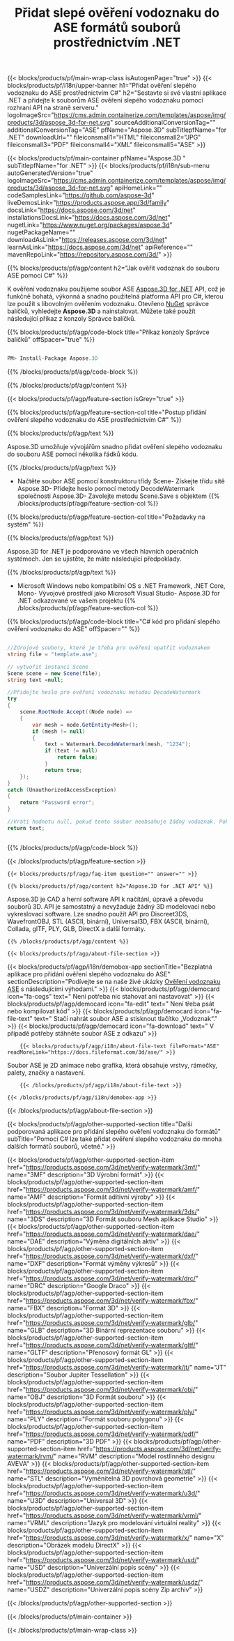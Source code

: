 ﻿---
title: Přidat slepé ověření vodoznaku do ASE formátů souborů prostřednictvím .NET 
weight: 830
url: /cs/net/verify-watermark/ase/ 
description: C# zdrojový kód pro načtení, vykreslení a přidání slepého ověření vodoznaku do ASE dokumentů na .NET Framework, .NET Core, Mono.
---
{{< blocks/products/pf/main-wrap-class isAutogenPage="true" >}}
{{< blocks/products/pf/i18n/upper-banner h1="Přidat ověření slepého vodoznaku do ASE prostřednictvím C#" h2="Sestavte si své vlastní aplikace .NET a přidejte k souborům ASE ověření slepého vodoznaku pomocí rozhraní API na straně serveru." logoImageSrc="https://cms.admin.containerize.com/templates/aspose/img/products/3d/aspose_3d-for-net.svg" sourceAdditionalConversionTag="" additionalConversionTag="ASE" pfName="Aspose.3D" subTitlepfName="for .NET" downloadUrl="" fileiconsmall1="HTML" fileiconsmall2="JPG" fileiconsmall3="PDF" fileiconsmall4="XML" fileiconsmall5="ASE" >}}

{{< blocks/products/pf/main-container pfName="Aspose.3D " subTitlepfName="for .NET" >}}
{{< blocks/products/pf/i18n/sub-menu autoGeneratedVersion="true" logoImageSrc="https://cms.admin.containerize.com/templates/aspose/img/products/3d/aspose_3d-for-net.svg" apiHomeLink="" codeSamplesLink="https://github.com/aspose-3d" liveDemosLink="https://products.aspose.app/3d/family" docsLink="https://docs.aspose.com/3d/net" installationsDocsLink="https://docs.aspose.com/3d/net" nugetLink="https://www.nuget.org/packages/aspose.3d" nugetPackageName="" downloadAsLink="https://releases.aspose.com/3d/net" learnAsLink="https://docs.aspose.com/3d/net" apiReference="" mavenRepoLink="https://repository.aspose.com/3d/" >}}

{{% blocks/products/pf/agp/content h2="Jak ověřit vodoznak do souboru ASE pomocí C#" %}}

 K ověření vodoznaku použijeme soubor ASE
 [Aspose.3D for .NET](https://products.aspose.com/3d/net) 
 API, což je funkčně bohatá, výkonná a snadno použitelná platforma API pro C#, kterou lze použít s libovolným ověřením vodoznaku. Otevřeno
 [NuGet](https://www.nuget.org/packages/aspose.3d) 
 správce balíčků, vyhledejte
 **Aspose.3D** 
 a nainstalovat. Můžete také použít následující příkaz z konzoly Správce balíčků.

{{% blocks/products/pf/agp/code-block title="Příkaz konzoly Správce balíčků" offSpacer="true" %}}

```cs

PM> Install-Package Aspose.3D


```

{{% /blocks/products/pf/agp/code-block %}}

{{% /blocks/products/pf/agp/content %}}

{{< blocks/products/pf/agp/feature-section isGrey="true" >}}

{{% blocks/products/pf/agp/feature-section-col title="Postup přidání ověření slepého vodoznaku do ASE prostřednictvím C#" %}}

{{% blocks/products/pf/agp/text %}}

 Aspose.3D umožňuje vývojářům snadno přidat ověření slepého vodoznaku do souboru ASE pomocí několika řádků kódu.

{{% /blocks/products/pf/agp/text %}}

- Načtěte soubor ASE pomocí konstruktoru třídy Scene- Získejte třídu sítě Aspose.3D- Přidejte heslo pomocí metody DecodeWatermark společnosti Aspose.3D- Zavolejte metodu Scene.Save s objektem
{{% /blocks/products/pf/agp/feature-section-col %}}

{{% blocks/products/pf/agp/feature-section-col title="Požadavky na systém" %}}

{{% blocks/products/pf/agp/text %}}

 Aspose.3D for .NET je podporováno ve všech hlavních operačních systémech. Jen se ujistěte, že máte následující předpoklady.

{{% /blocks/products/pf/agp/text %}}

- Microsoft Windows nebo kompatibilní OS s .NET Framework, .NET Core, Mono- Vývojové prostředí jako Microsoft Visual Studio- Aspose.3D for .NET odkazované ve vašem projektu
{{% /blocks/products/pf/agp/feature-section-col %}}

{{% blocks/products/pf/agp/code-block title="C# kód pro přidání slepého ověření vodoznaku do ASE" offSpacer="" %}}

```cs

//Zdrojové soubory, které je třeba pro ověření opatřit vodoznakem
string file = "template.ase";

// vytvořit instanci Scene
Scene scene = new Scene(file);
string text =null;

//Přidejte heslo pro ověření vodoznaku metodou DecodeWatermark
try
{
    scene.RootNode.Accept((Node node) =>
    {
        var mesh = node.GetEntity<Mesh>();
        if (mesh != null)
        {
            text = Watermark.DecodeWatermark(mesh, "1234");
            if (text != null)
                return false;
            }
            return true;
    });
}
catch (UnauthorizedAccessException)
{
    return "Password error";
}

//Vrátí hodnotu null, pokud tento soubor neobsahuje žádný vodoznak. Pokud vodoznak obsahuje, vrátí obsah vodoznaku
return text;



```

{{% /blocks/products/pf/agp/code-block %}}

{{< /blocks/products/pf/agp/feature-section >}}

    {{< blocks/products/pf/agp/faq-item question="" answer="" >}}
 

<!-- aboutfile Starts -->

    {{% blocks/products/pf/agp/content h2="Aspose.3D for .NET API" %}}

 Aspose.3D je CAD a herní software API k načítání, úpravě a převodu souborů 3D. API je samostatný a nevyžaduje žádný 3D modelovací nebo vykreslovací software. Lze snadno použít API pro Discreet3DS, WavefrontOBJ, STL (ASCII, binární), Universal3D, FBX (ASCII, binární), Collada, glTF, PLY, GLB, DirectX a další formáty. 



    {{% /blocks/products/pf/agp/content %}}

    {{< blocks/products/pf/agp/about-file-section >}}

  {{< blocks/products/pf/agp/i18n/demobox-app sectionTitle="Bezplatná aplikace pro přidání ověření slepého vodoznaku do ASE" sectionDescription="Podívejte se na naše živé ukázky [Ověření vodoznaku ASE](https://products.aspose.app/3d/verify-watermark/ase) s následujícími výhodami." >}}
            {{< blocks/products/pf/agp/democard icon="fa-cogs" text=" Není potřeba nic stahovat ani nastavovat" >}}
            {{< blocks/products/pf/agp/democard icon="fa-edit" text=" Není třeba psát nebo kompilovat kód" >}}
            {{< blocks/products/pf/agp/democard icon="fa-file-text" text=" Stačí nahrát soubor ASE a stisknout tlačítko „Vodoznak“." >}}
            {{< blocks/products/pf/agp/democard icon="fa-download" text=" V případě potřeby stáhněte soubor ASE z odkazu" >}}

        {{< blocks/products/pf/agp/i18n/about-file-text fileFormat="ASE" readMoreLink="https://docs.fileformat.com/3d/ase/" >}}
Soubor ASE je 2D animace nebo grafika, která obsahuje vrstvy, rámečky, palety, značky a nastavení.

        {{< /blocks/products/pf/agp/i18n/about-file-text >}}

    {{< /blocks/products/pf/agp/i18n/demobox-app >}}

{{< /blocks/products/pf/agp/about-file-section >}}

<!-- aboutfile Ends -->

{{< blocks/products/pf/agp/other-supported-section title="Další podporovaná aplikace pro přidání slepého ověření vodoznaku do formátů" subTitle="Pomocí C# lze také přidat ověření slepého vodoznaku do mnoha dalších formátů souborů, včetně." >}}

{{< blocks/products/pf/agp/other-supported-section-item href="https://products.aspose.com/3d/net/verify-watermark/3mf/" name="3MF" description="3D Výrobní formát" >}}
{{< blocks/products/pf/agp/other-supported-section-item href="https://products.aspose.com/3d/net/verify-watermark/amf/" name="AMF" description="Formát aditivní výroby" >}}
{{< blocks/products/pf/agp/other-supported-section-item href="https://products.aspose.com/3d/net/verify-watermark/3ds/" name="3DS" description="3D Formát souboru Mesh aplikace Studio" >}}
{{< blocks/products/pf/agp/other-supported-section-item href="https://products.aspose.com/3d/net/verify-watermark/dae/" name="DAE" description="Výměna digitálních aktiv" >}}
{{< blocks/products/pf/agp/other-supported-section-item href="https://products.aspose.com/3d/net/verify-watermark/dxf/" name="DXF" description="Formát výměny výkresů" >}}
{{< blocks/products/pf/agp/other-supported-section-item href="https://products.aspose.com/3d/net/verify-watermark/drc/" name="DRC" description="Google Draco" >}}
{{< blocks/products/pf/agp/other-supported-section-item href="https://products.aspose.com/3d/net/verify-watermark/fbx/" name="FBX" description="Formát 3D" >}}
{{< blocks/products/pf/agp/other-supported-section-item href="https://products.aspose.com/3d/net/verify-watermark/glb/" name="GLB" description="3D Binární reprezentace souboru" >}}
{{< blocks/products/pf/agp/other-supported-section-item href="https://products.aspose.com/3d/net/verify-watermark/gltf/" name="GLTF" description="Přenosový formát GL" >}}
{{< blocks/products/pf/agp/other-supported-section-item href="https://products.aspose.com/3d/net/verify-watermark/jt/" name="JT" description="Soubor Jupiter Tessellation" >}}
{{< blocks/products/pf/agp/other-supported-section-item href="https://products.aspose.com/3d/net/verify-watermark/obj/" name="OBJ" description="3D Formát souboru" >}}
{{< blocks/products/pf/agp/other-supported-section-item href="https://products.aspose.com/3d/net/verify-watermark/ply/" name="PLY" description="Formát souboru polygonu" >}}
{{< blocks/products/pf/agp/other-supported-section-item href="https://products.aspose.com/3d/net/verify-watermark/pdf/" name="PDF" description="3D PDF" >}}
{{< blocks/products/pf/agp/other-supported-section-item href="https://products.aspose.com/3d/net/verify-watermark/rvm/" name="RVM" description="Model rostlinného designu AVEVA" >}}
{{< blocks/products/pf/agp/other-supported-section-item href="https://products.aspose.com/3d/net/verify-watermark/stl/" name="STL" description="Vyměnitelná 3D povrchová geometrie" >}}
{{< blocks/products/pf/agp/other-supported-section-item href="https://products.aspose.com/3d/net/verify-watermark/u3d/" name="U3D" description="Universal 3D" >}}
{{< blocks/products/pf/agp/other-supported-section-item href="https://products.aspose.com/3d/net/verify-watermark/vrml/" name="VRML" description="Jazyk pro modelování virtuální reality" >}}
{{< blocks/products/pf/agp/other-supported-section-item href="https://products.aspose.com/3d/net/verify-watermark/x/" name="X" description="Obrázek modelu DirectX" >}}
{{< blocks/products/pf/agp/other-supported-section-item href="https://products.aspose.com/3d/net/verify-watermark/usd/" name="USD" description="Univerzální popis scény" >}}
{{< blocks/products/pf/agp/other-supported-section-item href="https://products.aspose.com/3d/net/verify-watermark/usdz/" name="USDZ" description="Univerzální popis scény Zip archiv" >}}

{{< /blocks/products/pf/agp/other-supported-section >}}

{{< /blocks/products/pf/main-container >}}
    
{{< /blocks/products/pf/main-wrap-class >}}